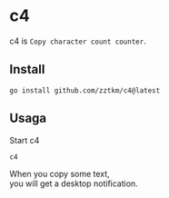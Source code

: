 # c4

c4 is `Copy character count counter`.

## Install

```shell
go install github.com/zztkm/c4@latest
```

## Usaga

Start c4
```shell
c4
```

When you copy some text,  
you will get a desktop notification.
